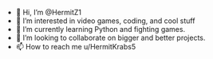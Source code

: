 - 👋 Hi, I’m @HermitZ1
- 👀 I’m interested in video games, coding, and cool stuff
- 🌱 I’m currently learning Python and fighting games.
- 💞️ I’m looking to collaborate on bigger and better projects.
- 📫 How to reach me u/HermitKrabs5

<!---
HermitZ1/HermitZ1 is a ✨ special ✨ repository because its `README.md` (this file) appears on your GitHub profile.
You can click the Preview link to take a look at your changes.
--->
